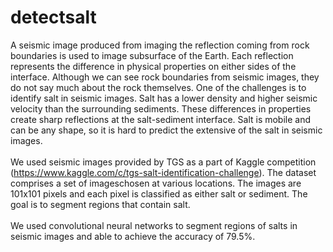 # detectsalt

A seismic image produced from imaging the reflection coming from rock boundaries is used to image subsurface of the Earth. Each reflection represents the difference in physical properties on either sides of the interface. Although we can see rock boundaries from seismic images, they do not say much about the rock themselves. One of the challenges is to identify salt in seismic images. Salt has a lower density and higher seismic velocity than the surrounding sediments. These differences in properties create sharp reflections at the salt-sediment interface. Salt is mobile and can be any shape, so it is hard to predict the extensive of the salt in seismic images. <br/>
<br/>
We used seismic images provided by TGS as a part of Kaggle competition (https://www.kaggle.com/c/tgs-salt-identification-challenge). The dataset comprises a set of imageschosen at various locations. The images are 101x101 pixels and each pixel is classified as either salt or sediment. The goal is to segment regions that contain salt. <br/>
<br/>
We used convolutional neural networks to segment regions of salts in seismic images and able to achieve the accuracy of 79.5%.
